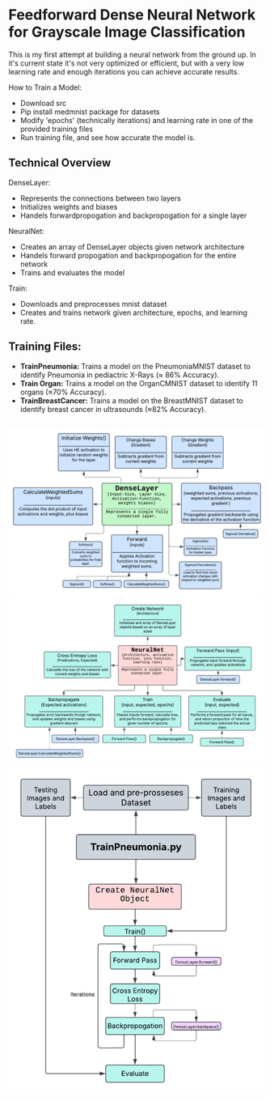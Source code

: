 # **Feedforward Dense Neural Network for Grayscale Image Classification**

This is my first attempt at building a neural network from the ground up. In it's current state it's not very optimized or efficient, but with a very low learning rate and enough iterations you can achieve accurate results. 

How to Train a Model:
* Download src
* Pip install medmnist package for datasets
* Modify 'epochs' (technically iterations) and learning rate in one of the provided training files
* Run training file, and see how accurate the model is.

## Technical Overview
DenseLayer:
* Represents the connections between two layers
* Initializes weights and biases
* Handels forwardpropogation and backpropogation for a single layer

NeuralNet:
* Creates an array of DenseLayer objects given network architecture
* Handels forward propogation and backpropogation for the entire network
* Trains and evaluates the model

Train:
* Downloads and preprocesses mnist dataset
* Creates and trains network given architecture, epochs, and learning rate.

## Training Files:
* **TrainPneumonia:** Trains a model on the PneumoniaMNIST dataset to identify Pneumonia in pediactric X-Rays (≈ 86% Accuracy).
* **Train Organ:** Trains a model on  the OrganCMNIST dataset to identify 11 organs (≈70% Accuracy).
* **TrainBreastCancer:** Trains a model on the BreastMNIST dataset to identify breast cancer in ultrasounds (≈82% Accuracy).

## 
![alt text](https://github.com/nathanielce24/Feedforward-Neural-Net/blob/main/Flowcharts/DenseLayer-Class.png?raw=true)
![alt text](https://github.com/nathanielce24/Feedforward-Neural-Net/blob/main/Flowcharts/NeuralNet-Class.png?raw=true)
![alt text](https://github.com/nathanielce24/Feedforward-Neural-Net/blob/main/Flowcharts/Training-Process.png?raw=true)
